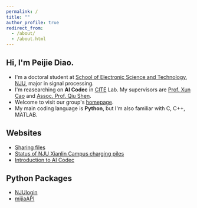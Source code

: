 ```yaml
---
permalink: /
title: ""
author_profile: true
redirect_from:
  - /about/
  - /about.html
---
```


## Hi, I'm Peijie Diao.

- I'm a doctoral student at [School of Electronic Science and Technology](https://ese.nju.edu.cn/), [NJU](https://www.nju.edu.cn/), major in signal processing.
- I'm reasearching on **AI Codec** in [CITE](https://cite.nju.edu.cn/) Lab. My supervisors are [Prof. Xun Cao](https://cite.nju.edu.cn/People/Faculty/20190621/i5054.html) and [Assoc. Prof. Qiu Shen](https://shenqiu.njucite.cn/).
- Welcome to visit our group's [homepage](https://shenqiu.njucite.cn/AIC/).
- My main coding language is **Python**, but I'm also familiar with C, C++, MATLAB.

## Websites

- [Sharing files](https://alist.cloud.do1e.cn)
- [Status of NJU Xianlin Campus charging piles](https://www.do1e.cn/charge.html)
- [Introduction to AI Codec](https://do1e.notion.site/AI-Codec-5833076b1970436fade9e8684655b15a)

## Python Packages

- [NJUlogin](https://pypi.org/project/NJUlogin/)
- [mijiaAPI](https://pypi.org/project/mijiaAPI/)
